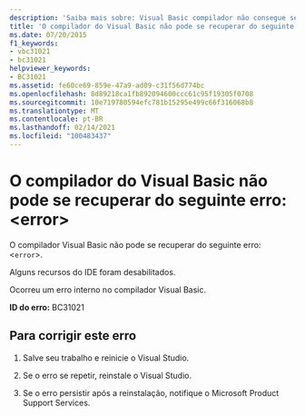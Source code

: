 ```yaml
---
description: 'Saiba mais sobre: Visual Basic compilador não consegue se recuperar do seguinte erro: <error>'
title: 'O compilador do Visual Basic não pode se recuperar do seguinte erro: <error>'
ms.date: 07/20/2015
f1_keywords:
- vbc31021
- bc31021
helpviewer_keywords:
- BC31021
ms.assetid: fe60ce69-859e-47a9-ad09-c31f56d774bc
ms.openlocfilehash: 8d89218ca1fb892094600ccc61c95f19305f0708
ms.sourcegitcommit: 10e719780594efc781b15295e499c66f316068b8
ms.translationtype: MT
ms.contentlocale: pt-BR
ms.lasthandoff: 02/14/2021
ms.locfileid: "100483437"
---
```

# <a name="visual-basic-compiler-is-unable-to-recover-from-the-following-error-error"></a>O compilador do Visual Basic não pode se recuperar do seguinte erro: \<error>

O compilador Visual Basic não pode se recuperar do seguinte erro: <`error`>.  
  
 Alguns recursos do IDE foram desabilitados.  
  
 Ocorreu um erro interno no compilador Visual Basic.  
  
 **ID do erro:** BC31021  
  
## <a name="to-correct-this-error"></a>Para corrigir este erro  
  
1. Salve seu trabalho e reinicie o Visual Studio.  
  
2. Se o erro se repetir, reinstale o Visual Studio.  
  
3. Se o erro persistir após a reinstalação, notifique o Microsoft Product Support Services.  
